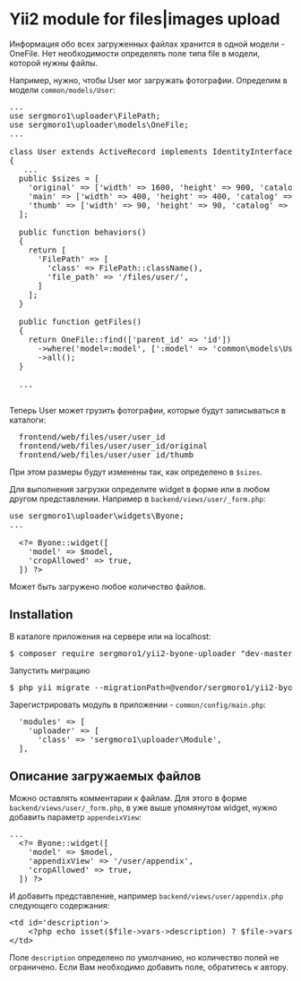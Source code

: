 <h1>Yii2 module for files|images upload</h1>
Информация обо всех загруженных файлах хранится в одной модели - OneFile.
Нет необходимости определять поле типа file в модели, которой нужны файлы.

Например, нужно, чтобы User мог загружать фотографии. 
Определим в модели <code>common/models/User</code>:

<pre>
...
use sergmoro1\uploader\FilePath;
use sergmoro1\uploader\models\OneFile;
...

class User extends ActiveRecord implements IdentityInterface
{
   ...
  public $sizes = [
    'original' =&gt; ['width' =&gt; 1600, 'height' =&gt; 900, 'catalog' =&gt; 'original'],
    'main' =&gt; ['width' =&gt; 400, 'height' =&gt; 400, 'catalog' =&gt; ''],
    'thumb' =&gt; ['width' =&gt; 90, 'height' =&gt; 90, 'catalog' =&gt; 'thumb'],
  ];

  public function behaviors()
  {
    return [
      'FilePath' =&gt; [
        'class' =&gt; FilePath::className(),
        'file_path' =&gt; '/files/user/',
      ]
    ];
  }

  public function getFiles()
  {
    return OneFile::find(['parent_id' =&gt; 'id'])
      -&gt;where('model=:model', [':model' =&gt; 'common\models\User'])
      -&gt;all();
  }

  ...

</pre>

Теперь User может грузить фотографии, которые будут записываться в каталоги:
<pre>
  frontend/web/files/user/user_id
  frontend/web/files/user/user_id/original
  frontend/web/files/user/user_id/thumb
</pre>

При этом размеры будут изменены так, как определено в <code>$sizes</code>.

Для выполнения загрузки определите widget в форме или в любом другом представлении. 
Например в <code>backend/views/user/_form.php</code>:

<pre>
use sergmoro1\uploader\widgets\Byone;
...

  &lt;?= Byone::widget([
    'model' =&gt; $model,
    'cropAllowed' =&gt; true,
  ]) ?&gt;
</pre>

Может быть загружено любое количество файлов.

<h2>Installation</h2>

В каталоге приложения на сервере или на localhost:

<pre>
$ composer require sergmoro1/yii2-byone-uploader "dev-master"
</pre>

Запустить миграцию
<pre>
$ php yii migrate --migrationPath=@vendor/sergmoro1/yii2-byone-uploader/migrations
</pre>

Зарегистрировать модуль в приложении - <code>common/config/main.php</code>:
<pre>
  'modules' =&gt; [
    'uploader' =&gt; [
      'class' =&gt; 'sergmoro1\uploader\Module',
  ],
</pre>

<h2>Описание загружаемых файлов</h2>

Можно оставлять комментарии к файлам. Для этого в форме <code>backend/views/user/_form.php</code>,
в уже выше упомянутом widget, нужно добавить параметр <code>appendeixView</code>:

<pre>
...
  &lt;?= Byone::widget([
    'model' =&gt; $model,
    'appendixView' =&gt; '/user/appendix',
    'cropAllowed' =&gt; true,
  ]) ?&gt;
</pre>

И добавить представление, например <code>backend/views/user/appendix.php</code>
следующего содержания:

<pre>
&lt;td id='description'&gt;
	&lt;?php echo isset($file-&gt;vars-&gt;description) ? $file-&gt;vars-&gt;description : ''; ?&gt;
&lt;/td&gt;
</pre>

Поле <code>description</code> определено по умолчанию, но количество полей не ограничено.
Если Вам необходимо добавить поле, обратитесь к автору.
